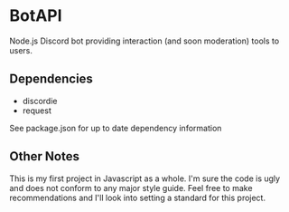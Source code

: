 BotAPI
======

Node.js Discord bot providing interaction (and soon moderation) tools to users.

Dependencies
------------

- discordie
- request

See package.json for up to date dependency information

Other Notes
-----------

This is my first project in Javascript as a whole. I'm sure the code is ugly and
does not conform to any major style guide. Feel free to make recommendations and
I'll look into setting a standard for this project.